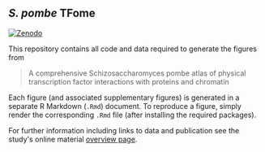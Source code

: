 ## *S. pombe* TFome

[![Zenodo](https://zenodo.org/badge/817780853.svg)](https://zenodo.org/doi/10.5281/zenodo.13270428)

This repository contains all code and data required to generate the figures from

> A comprehensive Schizosaccharomyces pombe atlas of physical transcription factor interactions with proteins and chromatin

Each figure (and associated supplementary figures) is generated in a separate R Markdown (`.Rmd`) document. To reproduce a figure, simply render the corresponding `.Rmd` file (after installing the required packages).

For further information including links to data and publication see the study's online material [overview page](https://fmicompbio.github.io/Spombe_TFome/).



